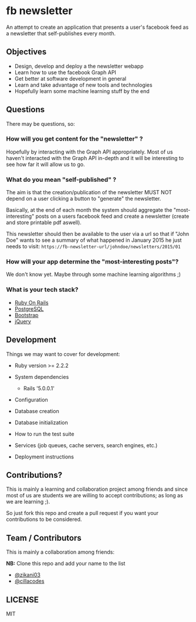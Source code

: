 fb newsletter
=

An attempt to create an application that presents a user's facebook feed as a newsletter that self-publishes every month.

## Objectives

* Design, develop and deploy a the newsletter webapp
* Learn how to use the facebook Graph API
* Get better at software development in general
* Learn and take advantage of new tools and technologies
* Hopefully learn some machine learning stuff by the end

## Questions

There may be questions, so:

### How will you get content for the "newsletter" ?

Hopefully by interacting with the Graph API appropriately. Most of us haven't interacted with the Graph API in-depth and it will be interesting to see how far it will allow us to go.

### What do you mean "self-published" ?

The aim is that the creation/publication of the newsletter MUST NOT depend on a user clicking a button to "generate" the newsletter.

Basically, at the end of each month the system should aggregate the "most-interesting" posts
on a users facebook feed and create a newsletter (create and store printable pdf aswell).

This newsletter should then be available to the user via a url so that if "John Doe" wants to see a summary of what happened in January 2015 he just needs to visit: ```https://fb-newsletter-url/johndoe/newsletters/2015/01```

### How will your app determine the "most-interesting posts"?

We don't know yet. Maybe through some machine learning algorithms ;)

### What is your tech stack?

- [Ruby On Rails](http://rubyonrails.org/)
- [PostgreSQL](http://www.postgresql.org/)
- [Bootstrap](http://getbootstrap.com)
- [jQuery](http://jquery.org)

## Development

Things we may want to cover for development:

* Ruby version >= 2.2.2

* System dependencies

    - Rails '5.0.0.1'

* Configuration

* Database creation

* Database initialization

* How to run the test suite

* Services (job queues, cache servers, search engines, etc.)

* Deployment instructions

## Contributions?

This is mainly a learning and collaboration project among friends and since most of us are students we are willing to accept contributions; as long as we are learning ;).

So just fork this repo and create a pull request if you want your contributions to be considered.

## Team / Contributors

This is mainly a collaboration among friends:

**NB:** Clone this repo and add your name to the list

* [@zikani03](https://github.com/zikani03)
* [@cillacodes](https://github.com/cillacodes)

## LICENSE

MIT